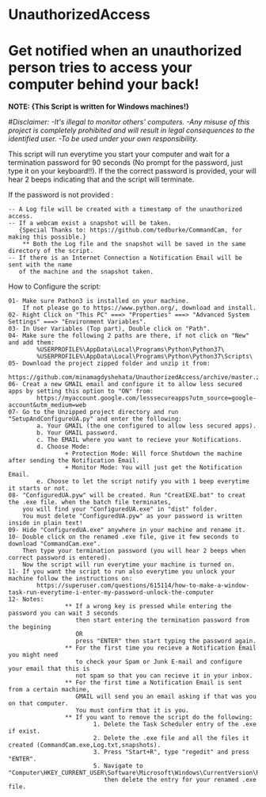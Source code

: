# UnauthorizedAccess
# **Get notified when an unauthorized person tries to access your computer behind your back!**

**NOTE: {This Script is written for Windows machines!}**


#*Disclaimer:*
*-It's illegal to monitor others' computers.*
*-Any misuse of this project is completely prohibited*
*and will result in legal consequences to the identified user.*
*-To be used under your own responsibility.*

This script will run everytime you start your computer and wait for a termination password for 90 seconds (No prompt for the password, just type it on your keyboard!!). If the the correct password is provided, your will hear 2 beeps indicating that and the script will terminate.

If the password is not provided :

    -- A Log file will be created with a timestamp of the unauthorized access.
    -- If a webcam exist a snapshot will be taken.
       {Special Thanks to: https://github.com/tedburke/CommandCam, for making this possible.}
        ** Both the Log file and the snapshot will be saved in the same directory of the script.
    -- If there is an Internet Connection a Notification Email will be sent with the name
       of the machine and the snapshot taken.
    

How to Configure the script:

    01- Make sure Pathon3 is installed on your machine. 
        If not please go to https://www.python.org/, download and install.
    02- Right Click on "This PC" ===> "Properties" ===> "Advanced System Settings" ===> "Environment Variables".
    03- In User Variables (Top part), Double click on "Path".
    04- Make sure the following 2 paths are there, if not click on "New" and add them:
            %USERPROFILE%\AppData\Local\Programs\Python\Python37\
            %USERPROFILE%\AppData\Local\Programs\Python\Python37\Scripts\
    05- Download the project zipped folder and unzip it from:
            https://github.com/minamagdyshehata/UnauthorizedAccess/archive/master.zip
    06- Creat a new GMAIL email and configure it to allow less secured apps by setting this option to "ON" from:
            https://myaccount.google.com/lesssecureapps?utm_source=google-account&utm_medium=web
    07- Go to the Unzipped project directory and run "SetupAndConfigureUA.py" and enter the following:
            a. Your GMAIL (the one configured to allow less secured apps).
            b. Your GMAIL password.
            c. The EMAIL where you want to recieve your Notifications.
            d. Choose Mode:
                    + Protection Mode: Will force Shutdown the machine after sending the Notification Email.
                    + Monitor Mode: You will just get the Notification Email.
            e. Choose to let the script notify you with 1 beep everytime it starts or not.
    08- "ConfiguredUA.pyw" will be created. Run "CreatEXE.bat" to creat the .exe file. when the batch file terminates, 
        you will find your "ConfiguredUA.exe" in "dist" folder.
        You must delete "ConfiguredUA.pyw" as your password is written inside in plain text!
    09- Hide "ConfiguredUA.exe" anywhere in your machine and rename it.
    10- Double click on the renamed .exe file, give it few seconds to download "CommandCam.exe".
        Then type your termination password (you will hear 2 beeps when correct password is entered).
        Now the script will run everytime your machine is turned on.
    11- If you want the script to run also everytime you unlock your machine follow the instructions on:
            https://superuser.com/questions/615114/how-to-make-a-window-task-run-everytime-i-enter-my-password-unlock-the-computer
    12- Notes: 
                    ** If a wrong key is pressed while entering the password you can wait 3 seconds 
                       then start entering the termination password from the begining 
                       OR 
                       press "ENTER" then start typing the password again.
                    ** For the first time you recieve a Notification Email you might need 
                       to check your Spam or Junk E-mail and configure your email that this is 
                       not spam so that you can recieve it in your inbox.
                    ** For the first time a Notification Email is sent from a certain machine, 
                       GMAIL will send you an email asking if that was you on that computer.
                       You must confirm that it is you.
                    ** If you want to remove the script do the following:
                            1. Delete the Task Scheduler entry of the .exe if exist.
                            2. Delete the .exe file and all the files it created (CommandCam.exe,Log.txt,snapshots).
                            3. Press "Start+R", type "regedit" and press "ENTER".
                            5. Navigate to "Computer\HKEY_CURRENT_USER\Software\Microsoft\Windows\CurrentVersion\Run",
                               then delete the entry for your renamed .exe file.
                               
                               
